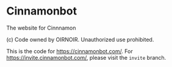 # Cinnamonbot
The website for Cinnnamon

(c) Code owned by OIRNOIR.
Unauthorized use prohibited.

This is the code for https://cinnamonbot.com/.
For https://invite.cinnamonbot.com/, please visit the `invite` branch.
